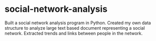 social-network-analysis
=======================

Built a social network analysis program in Python. Created my own data structure to analyze large text based document representing a social network. Extracted trends and links between people in the network. 
